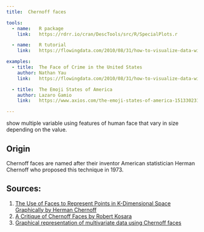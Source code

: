 ```yaml
---
title:  Chernoff faces

tools:
  - name:   R package
    link:   https://rdrr.io/cran/DescTools/src/R/SpecialPlots.r

  - name:   R tutorial
    link:   https://flowingdata.com/2010/08/31/how-to-visualize-data-with-cartoonish-faces/

examples:
  - title:  The Face of Crime in the United States
    author: Nathan Yau
    link:   https://flowingdata.com/2010/08/31/how-to-visualize-data-with-cartoonish-faces/#jp-carousel-20488

  - title:  The Emoji States of America
    author: Lazaro Gamio
    link:   https://www.axios.com/the-emoji-states-of-america-1513302318-0ca61705-de75-4c8f-8521-5cbab12a45f2.html

---
```


show multiple variable using features of human face that vary in size depending on the value.

<!--more-->

## Origin
Chernoff faces are named after their inventor American statistician Herman Chernoff who proposed this technique in 1973.

## Sources:
1. [The Use of Faces to Represent Points in K-Dimensional Space Graphically by Herman Chernoff](https://web.archive.org/web/20120415030406/http://www.apprendre-en-ligne.net/mathematica/3.3/chernoff.pdf)
2. [A Critique of Chernoff Faces by Robert Kosara](https://eagereyes.org/criticism/chernoff-faces)
3. [Graphical representation of multivariate data using Chernoff faces](https://www.stata-journal.com/sjpdf.html?articlenum=gr0038)
